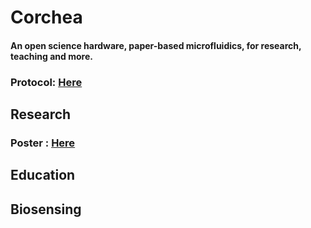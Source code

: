 # Corchea

#### An open science hardware, paper-based microfluidics, for research, teaching and more.

### Protocol: [Here](https://www.protocols.io/view/corchea-paper-based-microfluidic-device-vtwe6pe)

## Research
### Poster : [Here](https://www.researchgate.net/publication/334523532_Open-Source_Paper-Fluidic_Device_for_Bacterial_Culture_Communication_and_Biocomputing)

## Education

## Biosensing
